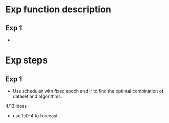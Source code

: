 # Exp function description
## Exp 1
* 
# Exp steps
## Exp 1
* Use scheduler with fixed epoch and lr to find the optimal combination of dataset and algorithms.


4/13 ideas
* use 1e0-4 to forecast